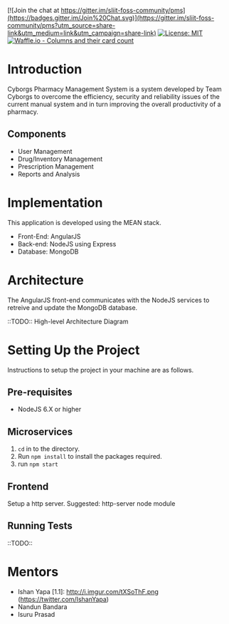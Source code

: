 [![Join the chat at https://gitter.im/sliit-foss-community/pms](https://badges.gitter.im/Join%20Chat.svg)](https://gitter.im/sliit-foss-community/pms?utm_source=share-link&utm_medium=link&utm_campaign=share-link) [![License: MIT](https://img.shields.io/badge/License-MIT-yellow.svg)](https://raw.githubusercontent.com/sliit-foss/pms/master/LICENSE) [![Waffle.io - Columns and their card count](https://badge.waffle.io/sliit-foss/pms.svg?columns=In%20Progress,Done)](https://waffle.io/sliit-foss/pms)


# Introduction
Cyborgs Pharmacy Management System is a system developed by Team Cyborgs to overcome the efficiency, security and reliability issues of the current manual system and in turn improving the overall productivity of a pharmacy.

## Components
  - User Management
  - Drug/Inventory Management
  - Prescription Management
  - Reports and Analysis

# Implementation
This application is developed using the MEAN stack.
 - Front-End: AngularJS
 - Back-end: NodeJS using Express
 - Database: MongoDB

# Architecture
The AngularJS front-end communicates with the NodeJS services to retreive and update the MongoDB database.

::TODO:: High-level Architecture Diagram

# Setting Up the Project
Instructions to setup the project in your machine are as follows.

## Pre-requisites
* NodeJS 6.X or higher

## Microservices
1. `cd` in to the directory.
2. Run `npm install` to install the packages required. 
3. run `npm start`

## Frontend
Setup a http server. Suggested: http-server node module

## Running Tests
::TODO::

# Mentors
  - Ishan Yapa [1.1]: http://i.imgur.com/tXSoThF.png (https://twitter.com/IshanYapa)
  - Nandun Bandara
  - Isuru Prasad
